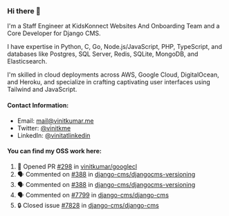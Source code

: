 ### Hi there 👋

I'm a Staff Engineer at KidsKonnect Websites And Onboarding Team and a Core Developer for Django CMS.

I have expertise in Python, C, Go, Node.js/JavaScript, PHP, TypeScript, and databases like Postgres, SQL Server, Redis, SQLite, MongoDB, and Elasticsearch. 

I'm skilled in cloud deployments across AWS, Google Cloud, DigitalOcean, and Heroku, and specialize in crafting captivating user interfaces using Tailwind and JavaScript. 

#### Contact Information:

- Email: <a href="mailto:mail@vinitkumar.me">mail@vinitkumar.me</a>
- Twitter: [@vinitkme](https://twitter.com/vinitkme)
- LinkedIn: [@vinitatlinkedin](https://www.linkedin.com/in/vinitatlinkedin/)  

#### You can find my OSS work here:

<!--START_SECTION:activity-->
1. 💪 Opened PR [#298](https://github.com/vinitkumar/googlecl/pull/298) in [vinitkumar/googlecl](https://github.com/vinitkumar/googlecl)
2. 🗣 Commented on [#388](https://github.com/django-cms/djangocms-versioning/pull/388#issuecomment-1983279753) in [django-cms/djangocms-versioning](https://github.com/django-cms/djangocms-versioning)
3. 🗣 Commented on [#388](https://github.com/django-cms/djangocms-versioning/pull/388#issuecomment-1983275596) in [django-cms/djangocms-versioning](https://github.com/django-cms/djangocms-versioning)
4. 🗣 Commented on [#7799](https://github.com/django-cms/django-cms/pull/7799#issuecomment-1980115248) in [django-cms/django-cms](https://github.com/django-cms/django-cms)
5. 🔒 Closed issue [#7828](https://github.com/django-cms/django-cms/issues/7828) in [django-cms/django-cms](https://github.com/django-cms/django-cms)
<!--END_SECTION:activity-->
